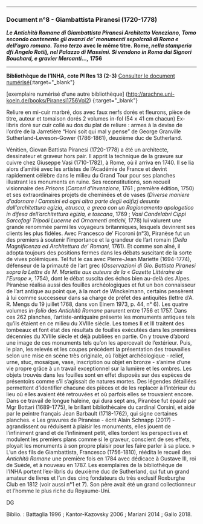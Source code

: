 ***
### **Document n°8 - Giambattista Piranesi (1720-1778)**
**_Le Antichità Romane di Giambattista Piranesi Architetto Veneziano, Tomo secondo contenente gli avanzi de’ monumenti sepolcrali di Roma e dell’agro romano. Tomo terzo_ avec le même titre.**
**Rome, _nella stamperia dfi Angelo Rotilj, nel Palazzo di Massimi. Si vendono in Roma dai Signori Bouchard, e gravier Mercanti...,_ 1756**

-------------------

**Bibliothèque de l’INHA, cote Pl Res 13 (2-3)**
[Consulter le document numérisé](http://bibliotheque.inha.fr/iguana/www.main.cls?surl=search#RecordId=1.470877 ){:target="_blank"}

[exemplaire numérisé d'une autre bibliothèque] (http://arachne.uni-koeln.de/books/Piranesi1756Vol2) {:target="_blank"}

Reliure en mi-cuir marbré, dos avec faux nerfs dorés et fleurons, pièce de titre, auteur et tomaison dorés
2 volumes in-fol (54 x 41 cm chacun)
Ex-libris doré sur cuir collé au dos du plat de reliure : armes à la devise de l’ordre de la Jarretière “Honi soit qui mal y pense” de George Granville Sutherland-Leveson-Gower (1786-1861), deuxième duc de Sutherland.

Vénitien, Giovan Battista Piranesi (1720-1778) a été un architecte, dessinateur et graveur hors pair. Il apprit la technique de la gravure sur cuivre chez Giuseppe Vasi (1710-1782), à Rome, où il arriva en 1740. Il se lia alors d’amitié avec les artistes de l’Académie de France et devint rapidement célèbre dans le milieu du Grand Tour pour ses planches illustrant les monuments en ruine. Ses reconstitutions, son recueil visionnaire des _Prisons_ (_Carceri d’invenzione_, 1761 ; première édition, 1750) et ses extraordinaires projets de cheminées et de vases (_Diverse maniere d’adornare i Cammini ed ogni altra parte degli edifizj desunte dall’architettura egizia, etrusca, e greca con un Ragionamento apologetico in difesa dell’architettura egizia, e toscana_, 1769 ; _Vasi Candelabri Cippi Sarcofagi Tripodi Lucerne ed Ornamenti antichi,_ 1778) lui valurent une grande renommée parmi les voyageurs britanniques, lesquels devinrent ses clients les plus fidèles. Avec Francesco de’ Ficoroni (n°3), Piranèse fut un des premiers à soutenir l’importance et la grandeur de l’art romain (_Della Magnificenza ed Architettura de’ Romani,_ 1761). Et comme son aîné, il adopta toujours des positions fermes dans les débats suscitant de la sorte de vives polémiques. Tel fut le cas avec Pierre-Jean Mariette (1694-1774), défenseur de la primauté de l’art grec (_Osservazioni di Gio. Battista Piranesi sopra la Lettre de M. Mariette aux auteurs de la « Gazette Littéraire de l’Europe »,_ 1754), dont le débat suscita des échos bien au-delà des Alpes. Piranèse réalisa aussi des fouilles archéologiques et fut un bon connaisseur de l’art antique au point que, à la mort de Winckelmann, certains pensèrent à lui comme successeur dans sa charge de préfet des antiquités (lettre d’A. R. Mengs du 19 juillet 1768, dans von Einem 1973, p. 44, n° 6).
Les quatre volumes _in-folio_ des _Antichità Romane_ parurent entre 1756 et 1757. Dans ces 262 planches, l’artiste-antiquaire présente les monuments antiques tels qu’ils étaient en ce milieu du XVIIIe siècle. Les tomes II et III traitent des tombeaux et font état des résultats de fouilles exécutées dans les premières décennies du XVIIIe siècle et déjà publiées en partie. On y trouve d’abord une image de ces monuments tels qu’on les apercevait de l’extérieur. Puis, le plan, les relevés et les coupes précèdent la présentation des trouvailles selon une mise en scène très originale, où l’objet archéologique - relief, urne, stuc, mosaïque, vase, inscription ou objet en bronze - s’anime d’une vie propre grâce à un travail exceptionnel sur la lumière et les ombres. Les objets trouvés dans les fouilles sont en effet disposés sur des espèces de présentoirs comme s’il s’agissait de natures mortes. Des légendes détaillées permettent d’identifier chacune des pièces et de les replacer à l’intérieur du lieu où elles avaient été retrouvées et où parfois elles se trouvaient encore. Dans ce travail de longue haleine, qui dura sept ans, Piranèse fut épaulé par Mgr Bottari (1689-1775), le brillant bibliothécaire du cardinal Corsini, et aidé par le peintre français Jean Barbault (1718-1762), qui signe certaines planches. « Les gravures de Piranèse - écrit Alain Schnapp (2017) - agrandissent ou réduisent à plaisir les monuments, elles jouent de l’infiniment grand et de l’infiniment petit, elles tordent les perspectives et modulent les premiers plans comme si le graveur, conscient de ses effets, ployait les monuments à son propre plaisir pour les faire parler à sa place. »
L’un des fils de Giambattista, Francesco (1756-1810), réédita le recueil des _Antichità Romane_ une première fois en 1784 avec dédicace à Gustave III, roi de Suède, et à nouveau en 1787. 
Les exemplaires de la bibliothèque de l’INHA portent l’ex-libris du deuxième duc de Sutherland, qui fut un grand amateur de livres et l’un des cinq fondateurs du très exclusif Roxburghe Club en 1812 (voir aussi n°1 et 7). Son père avait été un grand collectionneur et l’homme le plus riche du Royaume-Uni.

DG

Biblio. : Battaglia 1996 ; Kantor-Kazovsky 2006 ; Mariani 2014 ; Gallo 2018.

